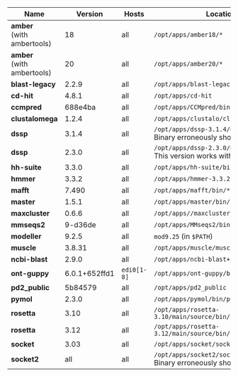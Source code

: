 | Name | Version | Hosts | Location | Maintainer |
|---|---|---|---|---|
| **amber** <br /> (with ambertools)  | 18 | all  | <code>/opt/apps/amber18/*</code>  | KK-SDH  |
| **amber** <br /> (with ambertools)  | 20 | all  | <code>/opt/apps/amber20/*</code>  | KK-SDH  |
| **blast-legacy** | 2.2.9 | all | <code>/opt/apps/blast-legacy/bin/*</code> | KK-SDH |
| **cd-hit**  | 4.8.1 | all | <code>/opt/apps/cd-hit </code> | KK-SDH  |
| **ccmpred** | 688e4ba  | all | <code>/opt/apps/CCMpred/bin/ccmpred </code> | KK-SDH |
| **clustalomega** | 1.2.4 | all | <code>/opt/apps/clustalo/clustalo-1.2.4 </code> | KK-SDH  |
| **dssp** | 3.1.4  | all  | <code>/opt/apps/dssp-3.1.4/mkdssp</code> <br /> Binary erroneously shows version 3.1.2   | KK-SDH  |
| **dssp** | 2.3.0 | all  | <code>/opt/apps/dssp-2.3.0/mkdssp</code> <br /> This version works with Socket  | KK-SDH  |
| **hh-suite**  | 3.3.0  | all | <code>/opt/apps/hh-suite/bin/*</code> | KK-SDH |
| **hmmer** | 3.3.2 | all | <code>/opt/apps/hmmer-3.3.2/*</code> | KK-SDH |
| **mafft** | 7.490 | all | <code>/opt/apps/mafft/bin/* </code> | KK-SDH |
| **master** | 1.5.1 | all | <code>/opt/apps/master/bin/*</code>  | KK-SDH |
| **maxcluster** | 0.6.6 | all | <code>/opt/apps//maxcluster/maxcluster64bit</code> | KK-SDH
| **mmseqs2** | 9-d36de | all  | <code>/opt/apps/MMseqs2/bin/* </code>  | KK-SDH |
| **modeller** | 9.2.5 | all | <code>mod9.25</code> (in <code>$PATH</code>) | SDH |
| **muscle** | 3.8.31 | all | <code>/opt/apps/muscle/muscle3.8.31 </code> | KK-SDH |
| **ncbi-blast** | 2.9.0 | all | <code>/opt/apps/ncbi-blast+/bin/* </code> | KK-SDH |
| **ont-guppy** | 6.0.1+652ffd1 | <code>edi0[1-8]</code> | <code>/opt/apps/ont-guppy/bin/* </code> | KK-SDH |
| **pd2_public** | 5b84579 | all | <code>/opt/apps/pd2_public </code> | KK-SDH |
| **pymol** | 2.3.0 | all | <code>/opt/apps/pymol/bin/pymol </code> | KK-SDH |
| **rosetta** | 3.10 | all | <code>/opt/apps/rosetta-3.10/main/source/bin/* </code> | KK-SDH |
| **rosetta** | 3.12 | all | <code>/opt/apps/rosetta-3.12/main/source/bin/* </code> | KK-SDH |
| **socket** | 3.03  | all | <code>/opt/apps/socket/socket</code> | KK-SDH |
| **socket2**  | all  | all | <code>/opt/apps/socket2/socket2</code> <br /> Binary erroneously shows version 3.02  | KK-SDH   |
